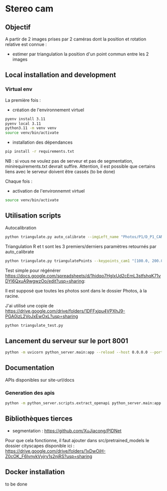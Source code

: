 # Stereo cam

## Objectif

A partir de 2 images prises par 2 caméras dont la position et rotation relative est connue :

* estimer par triangulation la position d'un point commun entre les 2 images

## Local installation and development

### Virtual env

La première fois :

* création de l'environnement virtuel

```bash
pyenv install 3.11
pyenv local 3.11
python3.11 -m venv venv
source venv/bin/activate
```

* installation des dépendances

```bash
pip install -r requirements.txt
```

NB : si vous ne voulez pas de serveur et pas de segmentation, minirequirements.txt devrait suffire.
Attention, il est possible que certains liens avec le serveur doivent être cassés (to be done)

Chaque fois :

* activation de l'environnemnt virtuel

```bash
source venv/bin/activate
```

## Utilisation scripts

Autocalibration

```bash
python triangulate.py auto_calibrate --imgLeft_name "Photos/P1/D_P1_CAM_G_0_EAC.png" --imgRight_name "Photos/P1/D_P1_CAM_D_0_EAC.png" --initial_params "[0, 0, 0, 1.12, 0, 0]" --bnds "[[-0.17, 0.17], [-0.17, 0.17], [-0.17, 0.17], [1.11, 1.13], [-0.12001, 0.12001], [-0.12001, 0.12001]]" --inlier_threshold 0.01 
```

Triangulation
R et t sont les 3 premiers/derniers paramètres retournés par auto_calibrate

```bash
python triangulate.py triangulatePoints --keypoints_cam1 "[100.0, 200.0]" --keypoints_cam2 "[150.0, 250.0]" --image_width 5376 --image_height 2388 --R "[0.0, 0.0, 0.0]" --t "[1.12, 0.0, 0.0]"

```

Test simple pour régénérer <https://docs.google.com/spreadsheets/d/1hidqo7HglxUd2cEmL3stfshqK71vDYl6QxuA9wgwzOo/edit?usp=sharing>:

Il est supposé que toutes les photos sont dans le dossier Photos, à la racine.

J'ai utilisé une copie de <https://drive.google.com/drive/folders/1DFFxjpu4VPXhJ9-PGA0izL2VoJxEwOxL?usp=sharing>

```bash
python triangulate_test.py

```


## Lancement du serveur sur le port 8001

```bash
python -m uvicorn python_server.main:app --reload --host 0.0.0.0 --port 8001

```

## Documentation

APIs disponibles sur site-url/docs

### Generation des apis

```bash
python -m python_server.scripts.extract_openapi python_server.main:app --out python_server/docs/openapi.json
```

## Bibliothèques tierces

* segmentation : <https://github.com/XuJiacong/PIDNet>

Pour que cela fonctionne, il faut ajouter dans src/pretrained_models le dossier cityscapes disponible ici : <https://drive.google.com/drive/folders/1xDwOiH-Z0cOK_F6lvnykVyjry1s2njRS?usp=sharing>

## Docker installation

to be done
